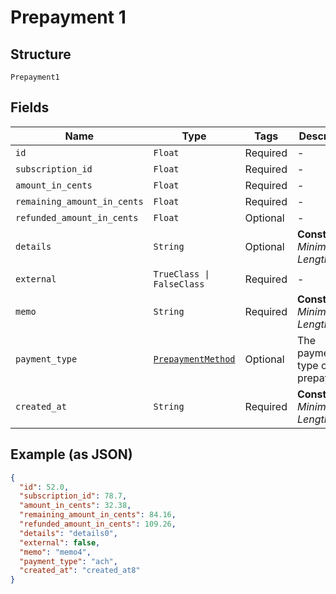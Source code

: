 
# Prepayment 1

## Structure

`Prepayment1`

## Fields

| Name | Type | Tags | Description |
|  --- | --- | --- | --- |
| `id` | `Float` | Required | - |
| `subscription_id` | `Float` | Required | - |
| `amount_in_cents` | `Float` | Required | - |
| `remaining_amount_in_cents` | `Float` | Required | - |
| `refunded_amount_in_cents` | `Float` | Optional | - |
| `details` | `String` | Optional | **Constraints**: *Minimum Length*: `1` |
| `external` | `TrueClass \| FalseClass` | Required | - |
| `memo` | `String` | Required | **Constraints**: *Minimum Length*: `1` |
| `payment_type` | [`PrepaymentMethod`](../../doc/models/prepayment-method.md) | Optional | The payment type of the prepayment. |
| `created_at` | `String` | Required | **Constraints**: *Minimum Length*: `1` |

## Example (as JSON)

```json
{
  "id": 52.0,
  "subscription_id": 78.7,
  "amount_in_cents": 32.38,
  "remaining_amount_in_cents": 84.16,
  "refunded_amount_in_cents": 109.26,
  "details": "details0",
  "external": false,
  "memo": "memo4",
  "payment_type": "ach",
  "created_at": "created_at8"
}
```

